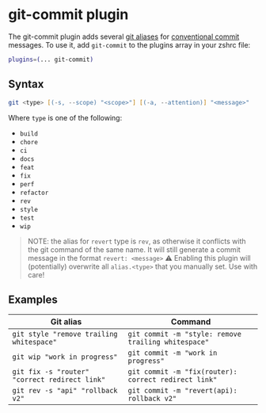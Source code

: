 # git-commit plugin
The git-commit plugin adds several
[git aliases](https://www.git-scm.com/docs/git-config#Documentation/git-config.txt-alias) for
[conventional commit](https://www.conventionalcommits.org/en/v1.0.0/#summary) messages.
To use it, add `git-commit` to the plugins array in your zshrc file:
```zsh
plugins=(... git-commit)
```
## Syntax
```zsh
git <type> [(-s, --scope) "<scope>"] [(-a, --attention)] "<message>"
```
Where `type` is one of the following:
- `build`
- `chore`
- `ci`
- `docs`
- `feat`
- `fix`
- `perf`
- `refactor`
- `rev`
- `style`
- `test`
- `wip`
> NOTE: the alias for `revert` type is `rev`, as otherwise it conflicts with the git command of the same name.
> It will still generate a commit message in the format `revert: <message>`
> ⚠️ Enabling this plugin will (potentially) overwrite all `alias.<type>` that you manually set. Use with
> care!
## Examples
| Git alias                                     | Command                                              |
| --------------------------------------------- | ---------------------------------------------------- |
| `git style "remove trailing whitespace"`      | `git commit -m "style: remove trailing whitespace"`  |
| `git wip "work in progress"`                  | `git commit -m "work in progress"`                   |
| `git fix -s "router" "correct redirect link"` | `git commit -m "fix(router): correct redirect link"` |
| `git rev -s "api" "rollback v2"`              | `git commit -m "revert(api): rollback v2"`           |
